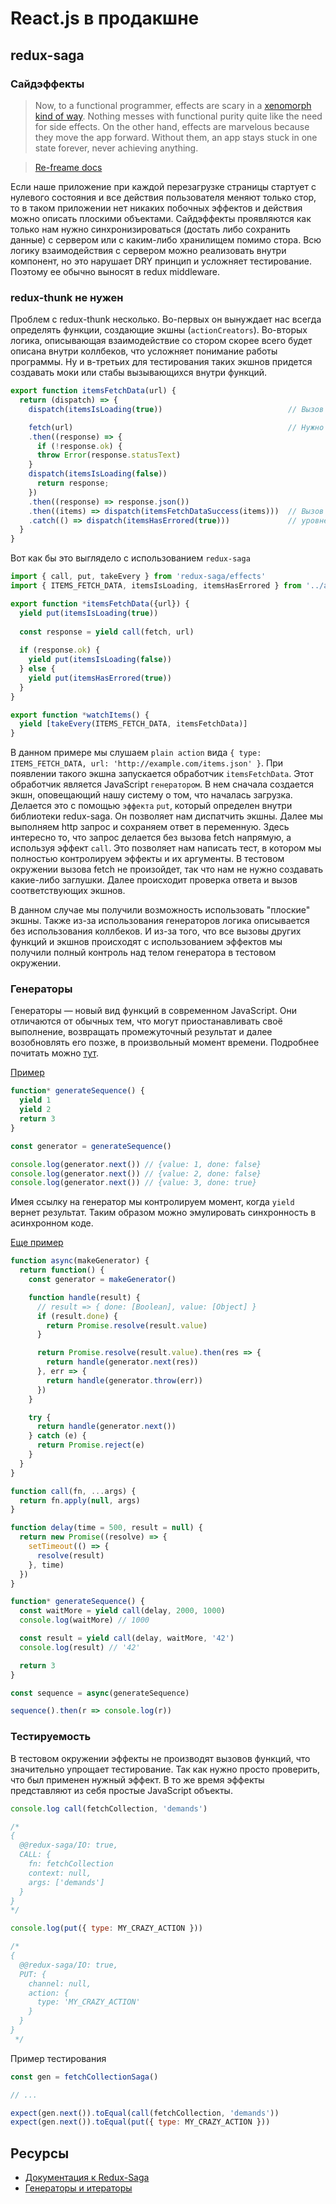 # React.js в продакшне

## redux-saga

### Сайдэффекты

> Now, to a functional programmer, effects are scary in a [xenomorph kind of way](https://www.google.com.au/search?q=xenomorph). Nothing messes with functional purity quite like the need for side effects. On the other hand, effects are marvelous because they move the app forward. Without them, an app stays stuck in one state forever, never achieving anything.

> [Re-freame docs](https://github.com/Day8/re-frame)

Если наше приложение при каждой перезагрузке страницы стартует с нулевого состояния и все действия пользователя меняют только стор, то в таком приложении нет никаких побочных эффектов и действия можно описать плоскими объектами. Сайдэффекты проявляются как только нам нужно синхронизироваться (достать либо сохранить данные) с сервером или с каким-либо хранилищем помимо стора. Всю логику взаимодействия с сервером можно реализовать внутри компонент, но это нарушает DRY принцип и усложняет тестирование. Поэтому ее обычно выносят в redux middleware.

### redux-thunk не нужен

Проблем с redux-thunk несколько. Во-первых он вынуждает нас всегда определять функции, создающие экшны (`actionCreators`). Во-вторых логика, описывающая взаимодействие со стором скорее всего будет описана внутри коллбеков, что усложняет понимание работы программы. Ну и в-третьих для тестирования таких экшнов придется создавать моки или стабы вызывающихся внутри функций.

```js
export function itemsFetchData(url) {
  return (dispatch) => {
    dispatch(itemsIsLoading(true))                            // Вызов экшна

    fetch(url)                                                // Нужно стабить fetch
    .then((response) => {
      if (!response.ok) {
      throw Error(response.statusText)
    }
    dispatch(itemsIsLoading(false))
      return response;
    })
    .then((response) => response.json())
    .then((items) => dispatch(itemsFetchDataSuccess(items)))  // Вызов экшна на другом
    .catch(() => dispatch(itemsHasErrored(true)))             // уровне вложенноcти
  }
}
```

Вот как бы это выглядело с использованием `redux-saga`

```js
import { call, put, takeEvery } from 'redux-saga/effects'
import { ITEMS_FETCH_DATA, itemsIsLoading, itemsHasErrored } from '../actions/items'

export function *itemsFetchData({url}) {
  yield put(itemsIsLoading(true))
  
  const response = yield call(fetch, url)
  
  if (response.ok) {
    yield put(itemsIsLoading(false))
  } else {
    yield put(itemsHasErrored(true))
  }
}

export function *watchItems() {
  yield [takeEvery(ITEMS_FETCH_DATA, itemsFetchData)]
}

```

В данном примере мы слушаем `plain action` вида `{ type: ITEMS_FETCH_DATA, url: 'http://example.com/items.json' }`. При появлении такого экшна запускается обработчик `itemsFetchData`. Этот обработчик является JavaScript `генератором`. В нем сначала создается экшн, оповещающий нашу систему о том, что началась загрузка. Делается это с помощью `эффекта` `put`, который определен внутри библиотеки redux-saga. Он позволяет нам диспатчить экшны. Далее мы выполняем http запрос и сохраняем ответ в переменную. Здесь интересно то, что запрос делается без вызова fetch напрямую, а используя эффект `call`. Это позволяет нам написать тест, в котором мы полностью контролируем эффекты и их аргументы. В тестовом окружении вызова fetch не произойдет, так что нам не нужно создавать какие-либо заглушки. Далее происходит проверка ответа и вызов соответствующих экшнов.

В данном случае мы получили возможность использовать "плоские" экшны. Также из-за использования генераторов логика описывается без использования коллбеков. И из-за того, что все вызовы других функций и экшнов происходят с использованием эффектов мы получили полный контроль над телом генератора в тестовом окружении.

### Генераторы

Генераторы &mdash; новый вид функций в современном JavaScript. Они отличаются от обычных тем, что могут приостанавливать своё выполнение, возвращать промежуточный результат и далее возобновлять его позже, в произвольный момент времени. Подробнее почитать можно [тут](https://learn.javascript.ru/generator).

[Пример](https://jsfiddle.net/dra1n/h6s4b6Lw/)

```js
function* generateSequence() {
  yield 1
  yield 2
  return 3
}

const generator = generateSequence()

console.log(generator.next()) // {value: 1, done: false}
console.log(generator.next()) // {value: 2, done: false}
console.log(generator.next()) // {value: 3, done: true}
```

Имея ссылку на генератор мы контролируем момент, когда `yield` вернет результат. Таким образом можно эмулировать синхронность в асинхронном коде.

[Еще пример](https://jsfiddle.net/dra1n/uok446v4/)

```js
function async(makeGenerator) {
  return function() {
    const generator = makeGenerator()

    function handle(result) {
      // result => { done: [Boolean], value: [Object] }
      if (result.done) {
        return Promise.resolve(result.value)
      }

      return Promise.resolve(result.value).then(res => {
        return handle(generator.next(res))
      }, err => {
        return handle(generator.throw(err))
      })
    }

    try {
      return handle(generator.next())
    } catch (e) {
      return Promise.reject(e)
    }
  }
}

function call(fn, ...args) {
  return fn.apply(null, args)
}

function delay(time = 500, result = null) {
  return new Promise((resolve) => {
    setTimeout(() => {
      resolve(result)
    }, time)
  })
}

function* generateSequence() {
  const waitMore = yield call(delay, 2000, 1000)
  console.log(waitMore) // 1000

  const result = yield call(delay, waitMore, '42')
  console.log(result) // '42'

  return 3
}

const sequence = async(generateSequence)

sequence().then(r => console.log(r))

```

### Тестируемость

В тестовом окружении эффекты не производят вызовов функций, что значительно упрощает тестирование. Так как нужно просто проверить, что был применен нужный эффект. В то же время эффекты представляют из себя простые JavaScript объекты.

```js
console.log call(fetchCollection, 'demands')

/*
{
  @@redux-saga/IO: true,
  CALL: {
    fn: fetchCollection
    context: null,
    args: ['demands']
  }
}
*/
```

```js
console.log(put({ type: MY_CRAZY_ACTION }))

/*
{
  @@redux-saga/IO: true,
  PUT: {
    channel: null,
    action: {
      type: 'MY_CRAZY_ACTION'
    }
  }
}
 */
```

Пример тестирования

```js
const gen = fetchCollectionSaga()

// ...

expect(gen.next()).toEqual(call(fetchCollection, 'demands'))
expect(gen.next()).toEqual(put({ type: MY_CRAZY_ACTION }))
```


## Ресурсы

* [Документация к Redux-Saga](https://redux-saga.js.org/)
* [Генераторы и итераторы](https://developer.mozilla.org/ru/docs/Web/JavaScript/Guide/Iterators_and_Generators)
